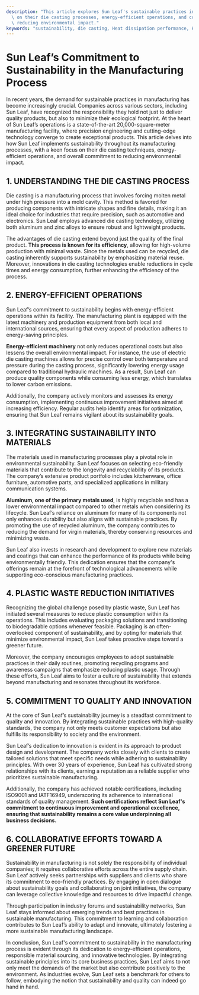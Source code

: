 ```yaml
---
description: "This article explores Sun Leaf's sustainable practices in manufacturing, focusing\
  \ on their die casting processes, energy-efficient operations, and commitment to\
  \ reducing environmental impact."
keywords: "sustainability, die casting, Heat dissipation performance, Heat dissipation efficiency"
---
```

# Sun Leaf’s Commitment to Sustainability in the Manufacturing Process

In recent years, the demand for sustainable practices in manufacturing has become increasingly crucial. Companies across various sectors, including Sun Leaf, have recognized the responsibility they hold not just to deliver quality products, but also to minimize their ecological footprint. At the heart of Sun Leaf’s operations is a state-of-the-art 20,000-square-meter manufacturing facility, where precision engineering and cutting-edge technology converge to create exceptional products. This article delves into how Sun Leaf implements sustainability throughout its manufacturing processes, with a keen focus on their die casting techniques, energy-efficient operations, and overall commitment to reducing environmental impact.

## 1. UNDERSTANDING THE DIE CASTING PROCESS

Die casting is a manufacturing process that involves forcing molten metal under high pressure into a mold cavity. This method is favored for producing components with intricate shapes and fine details, making it an ideal choice for industries that require precision, such as automotive and electronics. Sun Leaf employs advanced die casting technology, utilizing both aluminum and zinc alloys to ensure robust and lightweight products. 

The advantages of die casting extend beyond just the quality of the final product. **This process is known for its efficiency**, allowing for high-volume production with minimal waste. Since the metals used can be recycled, die casting inherently supports sustainability by emphasizing material reuse. Moreover, innovations in die casting technologies enable reductions in cycle times and energy consumption, further enhancing the efficiency of the process.

## 2. ENERGY-EFFICIENT OPERATIONS

Sun Leaf’s commitment to sustainability begins with energy-efficient operations within its facility. The manufacturing plant is equipped with the latest machinery and production equipment from both local and international sources, ensuring that every aspect of production adheres to energy-saving principles.

**Energy-efficient machinery** not only reduces operational costs but also lessens the overall environmental impact. For instance, the use of electric die casting machines allows for precise control over both temperature and pressure during the casting process, significantly lowering energy usage compared to traditional hydraulic machines. As a result, Sun Leaf can produce quality components while consuming less energy, which translates to lower carbon emissions.

Additionally, the company actively monitors and assesses its energy consumption, implementing continuous improvement initiatives aimed at increasing efficiency. Regular audits help identify areas for optimization, ensuring that Sun Leaf remains vigilant about its sustainability goals.

## 3. INTEGRATING SUSTAINABILITY INTO MATERIALS

The materials used in manufacturing processes play a pivotal role in environmental sustainability. Sun Leaf focuses on selecting eco-friendly materials that contribute to the longevity and recyclability of its products. The company’s extensive product portfolio includes kitchenware, office furniture, automotive parts, and specialized applications in military communication systems.

**Aluminum, one of the primary metals used**, is highly recyclable and has a lower environmental impact compared to other metals when considering its lifecycle. Sun Leaf’s reliance on aluminum for many of its components not only enhances durability but also aligns with sustainable practices. By promoting the use of recycled aluminum, the company contributes to reducing the demand for virgin materials, thereby conserving resources and minimizing waste.

Sun Leaf also invests in research and development to explore new materials and coatings that can enhance the performance of its products while being environmentally friendly. This dedication ensures that the company's offerings remain at the forefront of technological advancements while supporting eco-conscious manufacturing practices.

## 4. PLASTIC WASTE REDUCTION INITIATIVES

Recognizing the global challenge posed by plastic waste, Sun Leaf has initiated several measures to reduce plastic consumption within its operations. This includes evaluating packaging solutions and transitioning to biodegradable options whenever feasible. Packaging is an often-overlooked component of sustainability, and by opting for materials that minimize environmental impact, Sun Leaf takes proactive steps toward a greener future.

Moreover, the company encourages employees to adopt sustainable practices in their daily routines, promoting recycling programs and awareness campaigns that emphasize reducing plastic usage. Through these efforts, Sun Leaf aims to foster a culture of sustainability that extends beyond manufacturing and resonates throughout its workforce.

## 5. COMMITMENT TO QUALITY AND INNOVATION

At the core of Sun Leaf’s sustainability journey is a steadfast commitment to quality and innovation. By integrating sustainable practices with high-quality standards, the company not only meets customer expectations but also fulfills its responsibility to society and the environment.

Sun Leaf’s dedication to innovation is evident in its approach to product design and development. The company works closely with clients to create tailored solutions that meet specific needs while adhering to sustainability principles. With over 30 years of experience, Sun Leaf has cultivated strong relationships with its clients, earning a reputation as a reliable supplier who prioritizes sustainable manufacturing.

Additionally, the company has achieved notable certifications, including ISO9001 and IATF16949, underscoring its adherence to international standards of quality management. **Such certifications reflect Sun Leaf's commitment to continuous improvement and operational excellence, ensuring that sustainability remains a core value underpinning all business decisions.**

## 6. COLLABORATIVE EFFORTS TOWARD A GREENER FUTURE

Sustainability in manufacturing is not solely the responsibility of individual companies; it requires collaborative efforts across the entire supply chain. Sun Leaf actively seeks partnerships with suppliers and clients who share its commitment to eco-friendly practices. By engaging in open dialogue about sustainability goals and collaborating on joint initiatives, the company can leverage collective knowledge and resources to drive impactful change.

Through participation in industry forums and sustainability networks, Sun Leaf stays informed about emerging trends and best practices in sustainable manufacturing. This commitment to learning and collaboration contributes to Sun Leaf’s ability to adapt and innovate, ultimately fostering a more sustainable manufacturing landscape.

In conclusion, Sun Leaf's commitment to sustainability in the manufacturing process is evident through its dedication to energy-efficient operations, responsible material sourcing, and innovative technologies. By integrating sustainable principles into its core business practices, Sun Leaf aims to not only meet the demands of the market but also contribute positively to the environment. As industries evolve, Sun Leaf sets a benchmark for others to follow, embodying the notion that sustainability and quality can indeed go hand in hand.
